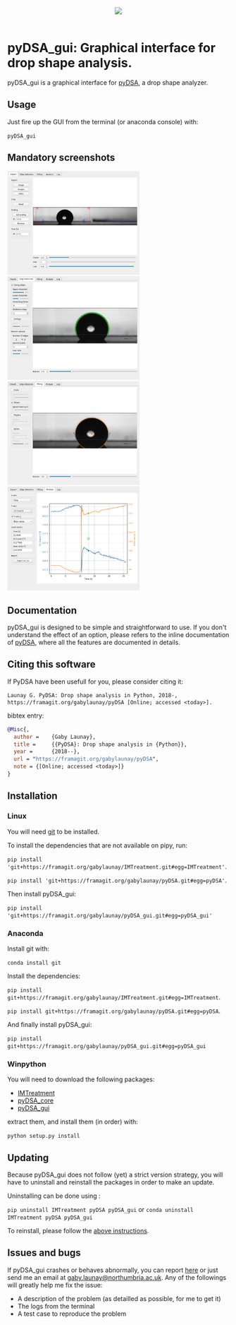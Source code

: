 <div align="center">
  <img width=500px" src="https://framagit.org/gabylaunay/pyDSA/raw/master/branding/pyDSA_logo_text.svg"><br><br>
</div>


# pyDSA_gui: Graphical interface for drop shape analysis.


pyDSA_gui is a graphical interface for [pyDSA](https://framagit.org/gabylaunay/pyDSA), a drop shape analyzer.

## Usage

Just fire up the GUI from the terminal (or anaconda console) with:

``pyDSA_gui``

## Mandatory screenshots

<img src="doc/screenshot1.png" alt="Import" width="300"/>

<img src="doc/screenshot2.png" alt="Import" width="300"/>

<img src="doc/screenshot3.png" alt="Import" width="300"/>

<img src="doc/screenshot4.png" alt="Import" width="300"/>

## Documentation

pyDSA_gui is designed to be simple and straightforward to use.
If you don't understand the effect of an option,
please refers to the inline documentation of [pyDSA](https://framagit.org/gabylaunay/pyDSA),
where all the features are documented in details.

## Citing this software

If PyDSA have been usefull for you, please consider citing it:
```
Launay G. PyDSA: Drop shape analysis in Python, 2018-, https://framagit.org/gabylaunay/pyDSA [Online; accessed <today>].
```

bibtex entry:
``` bibtex
@Misc{,
  author =    {Gaby Launay},
  title =     {{PyDSA}: Drop shape analysis in {Python}},
  year =      {2018--},
  url = "https://framagit.org/gabylaunay/pyDSA",
  note = {[Online; accessed <today>]}
}
```


## Installation<a name="installation"></a>

### Linux

You will need [git](https://git-scm.com/) to be installed.

To install the dependencies that are not available on pipy, run:

``pip install 'git+https://framagit.org/gabylaunay/IMTreatment.git#egg=IMTreatment'``.

``pip install 'git+https://framagit.org/gabylaunay/pyDSA.git#egg=pyDSA'``.

Then install pyDSA_gui:

``pip install 'git+https://framagit.org/gabylaunay/pyDSA_gui.git#egg=pyDSA_gui'``

### Anaconda

Install git with:

``conda install git``

Install the dependencies:

``pip install git+https://framagit.org/gabylaunay/IMTreatment.git#egg=IMTreatment``.

``pip install git+https://framagit.org/gabylaunay/pyDSA.git#egg=pyDSA``.

And finally install pyDSA_gui:

``pip install git+https://framagit.org/gabylaunay/pyDSA_gui.git#egg=pyDSA_gui``

### Winpython

You will need to download the following packages:

- [IMTreatment](https://framagit.org/gabylaunay/IMTreatment/-/archive/master/IMTreatment-master.zip)
- [pyDSA_core](https://framagit.org/gabylaunay/pyDSA_core/-/archive/master/pyDSA_core-master.zip)
- [pyDSA_gui](https://framagit.org/gabylaunay/pyDSA_gui/-/archive/master/pyDSA_gui-master.zip)

extract them, and install them (in order) with:

``python setup.py install``

## Updating

Because pyDSA_gui does not follow (yet) a strict version strategy, you will have to uninstall and
reinstall the packages in order to make an update.

Uninstalling can be done using :

``pip uninstall IMTreatment pyDSA pyDSA_gui``
or
``conda uninstall IMTreatment pyDSA pyDSA_gui``

To reinstall, please follow the [above instructions](#installation).

## Issues and bugs

If pyDSA_gui crashes or behaves abnormally, you can report [here](https://framagit.org/gabylaunay/pyDSA_gui/issues) or just send me an email at [gaby.launay@northumbria.ac.uk](mailto:gaby.launay@northumbria.ac.uk).
Any of the followings will greatly help me fix the issue:

- A description of the problem (as detailled as possible, for me to get it)
- The logs from the terminal
- A test case to reproduce the problem
